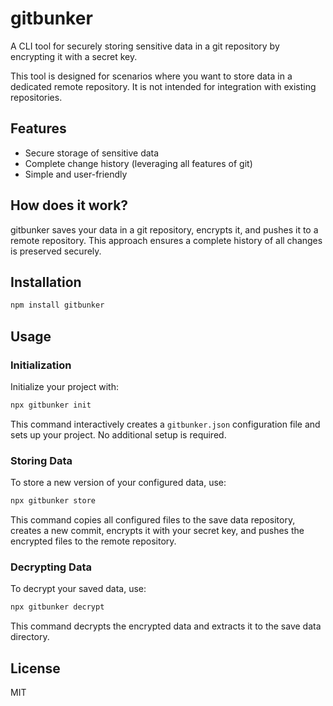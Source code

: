 # gitbunker

A CLI tool for securely storing sensitive data in a git repository by encrypting it with a secret key.

This tool is designed for scenarios where you want to store data in a dedicated remote repository. It is not intended for integration with existing repositories.

## Features

- Secure storage of sensitive data
- Complete change history (leveraging all features of git)
- Simple and user-friendly

## How does it work?

gitbunker saves your data in a git repository, encrypts it, and pushes it to a remote repository. This approach ensures a complete history of all changes is preserved securely.

## Installation

```sh
npm install gitbunker
```

## Usage

### Initialization

Initialize your project with:

```sh
npx gitbunker init
```

This command interactively creates a `gitbunker.json` configuration file and sets up your project. No additional setup is required.

### Storing Data

To store a new version of your configured data, use:

```sh
npx gitbunker store
```

This command copies all configured files to the save data repository, creates a new commit, encrypts it with your secret key, and pushes the encrypted files to the remote repository.

### Decrypting Data

To decrypt your saved data, use:

```sh
npx gitbunker decrypt
```

This command decrypts the encrypted data and extracts it to the save data directory.

## License

MIT
